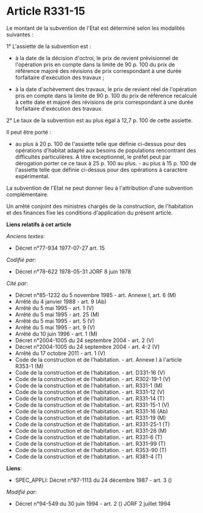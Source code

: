 # Article R331-15

Le montant de la subvention de l'Etat est déterminé selon les modalités suivantes :

1° L'assiette de la subvention est :

- à la date de la décision d'octroi, le prix de revient prévisionnel de l'opération pris en compte dans la limite de 90 p.
100 du prix de référence majoré des révisions de prix correspondant à une durée forfaitaire d'exécution des travaux ;

- à la date d'achèvement des travaux, le prix de revient réel de l'opération pris en compte dans la limite de 90 p. 100 du
prix de référence recalculé à cette date et majoré des révisions de prix correspondant à une durée forfaitaire d'exécution
des travaux.

2° Le taux de la subvention est au plus égal à 12,7 p. 100 de cette assiette.

Il peut être porté :

- au plus à 20 p. 100 de l'assiette telle que définie ci-dessus pour des opérations d'habitat adapté aux besoins de
populations rencontrant des difficultés particulières. A titre exceptionnel, le préfet peut par dérogation porter ce ce taux
à 25 p. 100 au plus.    - au plus à 15 p. 100 de l'assiette telle que définie ci-dessus pour des opérations à caractère
expérimental.

La subvention de l'Etat ne peut donner lieu à l'attribution d'une subvention complémentaire.

Un arrêté conjoint des ministres chargés de la construction, de l'habitation et des finances fixe les conditions
d'application du présent article.

**Liens relatifs à cet article**

_Anciens textes_:

  - Décret n°77-934 1977-07-27 art. 15

_Codifié par_:

  - Décret n°78-622 1978-05-31 JORF 8 juin 1978

_Cité par_:

  - Décret n°85-1232 du 5 novembre 1985 - art. Annexe I, art. 6 (M)
  - Arrêté du 4 janvier 1988 - art. 9 (Ab)
  - Arrêté du 5 mai 1995 - art. 1 (V)
  - Arrêté du 5 mai 1995 - art. 25 (M)
  - Arrêté du 5 mai 1995 - art. 5 (V)
  - Arrêté du 5 mai 1995 - art. 9 (V)
  - Arrêté du 10 juin 1996 - art. 1 (M)
  - Décret n°2004-1005 du 24 septembre 2004 - art. 2 (V)
  - Décret n°2004-1005 du 24 septembre 2004 - art. 4-2 (V)
  - Arrêté du 17 octobre 2011 - art. 1 (V)
  - Code de la construction et de l'habitation. - art. Annexe I à l'article R353-1 (M)
  - Code de la construction et de l'habitation. - art. D331-16 (V)
  - Code de la construction et de l'habitation. - art. R302-19-1 (V)
  - Code de la construction et de l'habitation. - art. R331-1 (M)
  - Code de la construction et de l'habitation. - art. R331-12 (V)
  - Code de la construction et de l'habitation. - art. R331-14 (T)
  - Code de la construction et de l'habitation. - art. R331-15-1 (V)
  - Code de la construction et de l'habitation. - art. R331-16 (Ab)
  - Code de la construction et de l'habitation. - art. R331-19 (M)
  - Code de la construction et de l'habitation. - art. R331-25-1 (T)
  - Code de la construction et de l'habitation. - art. R331-26 (M)
  - Code de la construction et de l'habitation. - art. R331-6 (T)
  - Code de la construction et de l'habitation. - art. R331-99 (T)
  - Code de la construction et de l'habitation. - art. R353-90 (T)
  - Code de la construction et de l'habitation. - art. R381-4 (T)

**Liens**:

  - SPEC_APPLI: Décret n°87-1113 du 24 décembre 1987 - art. 3 ()

_Modifié par_:

  - Décret n°94-549 du 30 juin 1994 - art. 2 () JORF 2 juillet 1994
